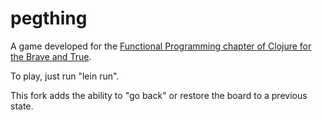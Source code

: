 # pegthing

A game developed for the
[Functional Programming chapter of Clojure for the Brave and True](http://www.braveclojure.com/functional-programming/#4__Peg_Thing_).

To play, just run "lein run".

This fork adds the ability to "go back" or restore the board to a previous state.
